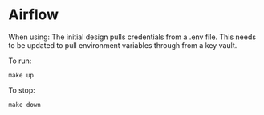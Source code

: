 # Airflow

When using: The initial design pulls credentials from a .env file. This needs to be updated to pull environment variables through from a key vault.


To run:
```
make up
```

To stop:
```
make down
```
